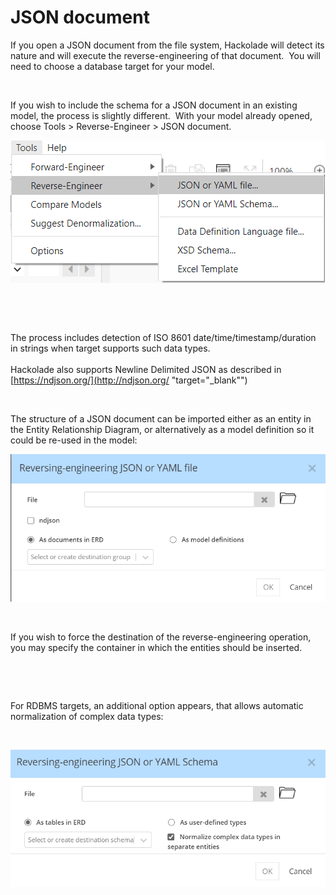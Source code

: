 # JSON document

If you open a JSON document from the file system, Hackolade will detect its nature and will execute the reverse-engineering of that document.&nbsp; You will need to choose a database target for your model.

&nbsp;

If you wish to include the schema for a JSON document in an existing model, the process is slightly different.&nbsp; With your model already opened, choose Tools \> Reverse-Engineer \> JSON document. &nbsp;

![Tools - Reverse-Engineer - JSON document](<lib/Tools%20-%20Reverse-Engineer%20-%20JSON%20document.png>)

&nbsp;

&nbsp;

The process includes detection of ISO 8601 date/time/timestamp/duration in strings when target supports such data types.\
\
Hackolade also supports Newline Delimited JSON as described in [https://ndjson.org/](<http://ndjson.org/> "target=\"\_blank\"")

&nbsp;

The structure of a JSON document can be imported either as an entity in the Entity Relationship Diagram, or alternatively as a model definition so it could be re-used in the model:

![JSON Doc revers-engineering dailog](<lib/JSON%20Doc%20RE%20dialog.png>)

&nbsp;

If you wish to force the destination of the reverse-engineering operation, you may specify the container in which the entities should be inserted.

&nbsp;

&nbsp;

For RDBMS targets, an additional option appears, that allows automatic normalization of complex data types:

&nbsp;

![JSON reveerse-engineering dialog - normalization](<lib/JSON%20Schema%20RE%20dialog%20-%20normalization.png>)

